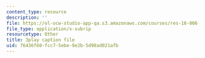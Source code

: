 ```yaml
---
content_type: resource
description: ''
file: https://ol-ocw-studio-app-qa.s3.amazonaws.com/courses/res-18-006-calculus-revisited-single-variable-calculus-fall-2010/76436f60fcc75ebe9e2b5d98ad021afb_HI_7Ml16O6Y.vtt
file_type: application/x-subrip
resourcetype: Other
title: 3play caption file
uid: 76436f60-fcc7-5ebe-9e2b-5d98ad021afb
---
```

